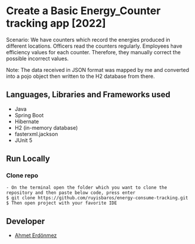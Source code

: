 
# Create a Basic Energy_Counter tracking app [2022]

Scenario: We have counters which record the energies produced in different locations. Officers read the counters regularly. Employees have efficiency 
values for each counter. Therefore, they manually correct the possible incorrect values.

Note: The data received in JSON format was mapped by me and converted into a pojo object then written to the H2 database from there.
## Languages, Libraries and Frameworks used

- Java
- Spring Boot
- Hibernate
- H2 (in-memory database)
- fasterxml.jackson
- JUnit 5



## Run Locally

###  Clone repo

```
- On the terminal open the folder which you want to clone the repository and then paste below code, press enter
$ git clone https://github.com/ruyisbaros/energy-consume-tracking.git 
$ Then open project with your favorite IDE
```

## Developer

- [Ahmet Erdönmez](https://www.linkedin.com/in/ahmet-erdonmez-085bb8141/)